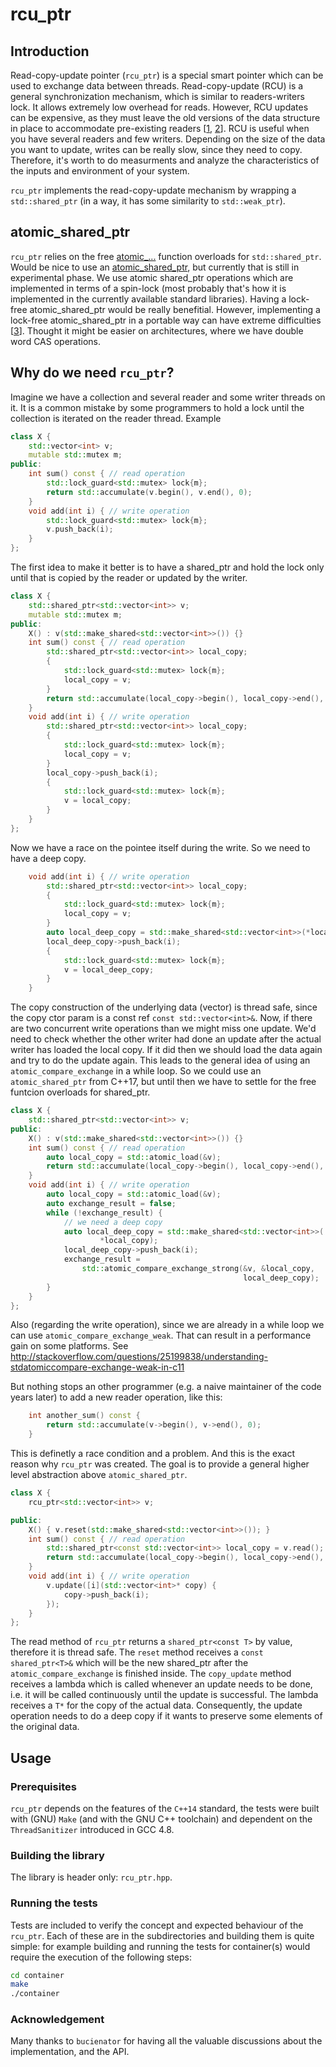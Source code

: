 # rcu_ptr

## Introduction
Read-copy-update pointer (`rcu_ptr`) is a special smart pointer which can be used to exchange data between threads.
Read-copy-update (RCU) is a general synchronization mechanism, which is similar to readers-writers lock.
It allows extremely low overhead for reads. However, RCU updates can be expensive, as they must leave the old versions of the data structure in place to accommodate pre-existing readers \[[1][1], [2][2]\].
RCU is useful when you have several readers and few writers.
Depending on the size of the data you want to update, writes can be really slow, since they need to copy.
Therefore, it's worth to do measurments and analyze the characteristics of the inputs and environment of your system.

`rcu_ptr` implements the read-copy-update mechanism by wrapping a `std::shared_ptr` (in a way, it has some similarity to `std::weak_ptr`). 

## atomic_shared_ptr
`rcu_ptr` relies on the free [atomic_...](http://en.cppreference.com/w/cpp/memory/shared_ptr/atomic) function overloads for `std::shared_ptr`. Would be nice to use an [atomic_shared_ptr](http://en.cppreference.com/w/cpp/experimental/atomic_shared_ptr), but currently that is still in experimental phase.
We use atomic shared_ptr operations which are implemented in terms of a spin-lock (most probably that's how it is implemented in the currently available standard libraries).
Having a lock-free atomic_shared_ptr would be really benefitial. However, implementing a lock-free atomic_shared_ptr in a portable way can have extreme difficulties \[[3][3]\]. Thought it might be easier on architectures, where we have double word CAS operations.

## Why do we need `rcu_ptr`?
Imagine we have a collection and several reader and some writer threads on it.
It is a common mistake by some programmers to hold a lock until the collection is iterated on the reader thread.
Example

```c++
class X {
    std::vector<int> v;
    mutable std::mutex m;
public:
    int sum() const { // read operation
        std::lock_guard<std::mutex> lock{m};
        return std::accumulate(v.begin(), v.end(), 0);
    }
    void add(int i) { // write operation
        std::lock_guard<std::mutex> lock{m};
        v.push_back(i);
    }
};
```

The first idea to make it better is to have a shared_ptr and hold the lock only until that is copied by the reader or updated by the writer.
```c++
class X {
    std::shared_ptr<std::vector<int>> v;
    mutable std::mutex m;
public:
    X() : v(std::make_shared<std::vector<int>>()) {}
    int sum() const { // read operation
        std::shared_ptr<std::vector<int>> local_copy;
        {
            std::lock_guard<std::mutex> lock{m};
            local_copy = v;
        }
        return std::accumulate(local_copy->begin(), local_copy->end(), 0);
    }
    void add(int i) { // write operation
        std::shared_ptr<std::vector<int>> local_copy;
        {
            std::lock_guard<std::mutex> lock{m};
            local_copy = v;
        }
        local_copy->push_back(i);
        {
            std::lock_guard<std::mutex> lock{m};
            v = local_copy;
        }
    }
};
```
Now we have a race on the pointee itself during the write.
So we need to have a deep copy.
```c++
    void add(int i) { // write operation
        std::shared_ptr<std::vector<int>> local_copy;
        {
            std::lock_guard<std::mutex> lock{m};
            local_copy = v;
        }
        auto local_deep_copy = std::make_shared<std::vector<int>>(*local_copy);
        local_deep_copy->push_back(i);
        {
            std::lock_guard<std::mutex> lock{m};
            v = local_deep_copy;
        }
    }
```
The copy construction of the underlying data (vector<int>) is thread safe, since the copy ctor param is a const ref `const std::vector<int>&`.
Now, if there are two concurrent write operations than we might miss one update.
We'd need to check whether the other writer had done an update after the actual writer has loaded the local copy.
If it did then we should load the data again and try to do the update again.
This leads to the general idea of using an `atomic_compare_exchange` in a while loop.
So we could use an `atomic_shared_ptr` from C++17, but until then we have to settle for the free funtcion overloads for shared_ptr.

```c++
class X {
    std::shared_ptr<std::vector<int>> v;
public:
    X() : v(std::make_shared<std::vector<int>>()) {}
    int sum() const { // read operation
        auto local_copy = std::atomic_load(&v);
        return std::accumulate(local_copy->begin(), local_copy->end(), 0);
    }
    void add(int i) { // write operation
        auto local_copy = std::atomic_load(&v);
        auto exchange_result = false;
        while (!exchange_result) {
            // we need a deep copy
            auto local_deep_copy = std::make_shared<std::vector<int>>(
                    *local_copy);
            local_deep_copy->push_back(i);
            exchange_result =
                std::atomic_compare_exchange_strong(&v, &local_copy,
                                                    local_deep_copy);
        }
    }
};
```

Also (regarding the write operation), since we are already in a while loop we can use `atomic_compare_exchange_weak`.
That can result in a performance gain on some platforms.
See http://stackoverflow.com/questions/25199838/understanding-stdatomiccompare-exchange-weak-in-c11

But nothing stops an other programmer (e.g. a naive maintainer of the code years later) to add a new reader operation, like this:
```c++
    int another_sum() const {
        return std::accumulate(v->begin(), v->end(), 0);
    }
```
This is definetly a race condition and a problem. 
And this is the exact reason why `rcu_ptr` was created.
The goal is to provide a general higher level abstraction above `atomic_shared_ptr`.

```c++
class X {
    rcu_ptr<std::vector<int>> v;

public:
    X() { v.reset(std::make_shared<std::vector<int>>()); }
    int sum() const { // read operation
        std::shared_ptr<const std::vector<int>> local_copy = v.read();
        return std::accumulate(local_copy->begin(), local_copy->end(), 0);
    }
    void add(int i) { // write operation
        v.update([i](std::vector<int>* copy) {
            copy->push_back(i);
        });
    }
};
```
The read method of `rcu_ptr` returns a `shared_ptr<const T>` by value, therefore it is thread safe.
The `reset` method receives a `const shared_ptr<T>&` which will be the new shared_ptr after the `atomic_compare_exchange` is finished inside.
The `copy_update` method receives a lambda which is called whenever an update needs to be done, i.e. it will be called continuously until the update is successful.
The lambda receives a `T*` for the copy of the actual data.
Consequently, the update operation needs to do a deep copy if it wants to preserve some elements of the original data.

## Usage
### Prerequisites

`rcu_ptr` depends on the features of the `C++14` standard, the tests were built with (GNU) `Make` (and with the GNU C++ toolchain) and dependent on the `ThreadSanitizer` introduced in GCC 4.8.

### Building the library

The library is header only: `rcu_ptr.hpp`.

### Running the tests

Tests are included to verify the concept and expected behaviour of the `rcu_ptr`. Each of these are in the subdirectories and building them is quite simple:
for example building and running the tests for container(s) would require the execution of the following steps:
```bash
cd container
make
./container
```

[1]: https://lwn.net/Articles/262464/
[2]: https://en.wikipedia.org/wiki/Read-copy-update
[3]: https://github.com/brycelelbach/cppnow_presentations_2016/blob/master/01_wednesday/implementing_a_lock_free_atomic_shared_ptr.pdf

### Acknowledgement

Many thanks to `bucienator` for having all the valuable discussions about the implementation, and the API.
